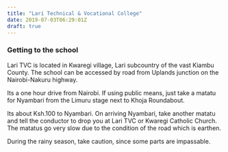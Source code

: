 ```yaml
---
title: "Lari Technical & Vocational College"
date: 2019-07-03T06:29:01Z
draft: true
---
```


### Getting to the school

Lari TVC is located in Kwaregi village, Lari subcountry of the vast Kiambu County.
The school can be accessed by road from Uplands junction on the Nairobi-Nakuru highway.

Its a one hour drive from Nairobi. If using public means, just take a matatu 
for Nyambari from the Limuru stage next to Khoja Roundabout. 

Its about Ksh.100 to Nyambari. On arriving Nyambari, take another
matatu and tell the conductor to drop you at Lari TVC or Kwaregi Catholic Church.
The matatus go very slow due to the condition of the road which is earthen.

During the rainy season, take caution, since some parts are impassable.




